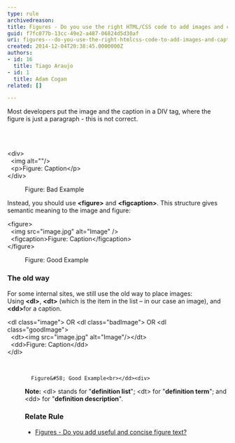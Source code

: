 ```yaml
---
type: rule
archivedreason: 
title: Figures - Do you use the right HTML/CSS code to add images and captions?
guid: f7fc077b-13cc-49e2-a487-06824d5d30af
uri: figures---do-you-use-the-right-htmlcss-code-to-add-images-and-captions
created: 2014-12-04T20:38:45.0000000Z
authors:
- id: 16
  title: Tiago Araujo
- id: 1
  title: Adam Cogan
related: []

---
```



<p>​​Most developers put the image and the caption in a DIV tag, where the figure is just a paragraph - this is not correct.<br></p>
<br><excerpt class='endintro'></excerpt><br>
<p class="ssw15-rteElement-CodeArea">&lt;div&gt;<br>&#160;&#160;&lt;img alt=&quot;&quot;/&gt;<br>&#160; &lt;p&gt;Figure&#58; Caption&lt;/p&gt;<br>&lt;/div&gt; </p><dd class="ssw15-rteElement-FigureBad">Figure&#58; Bad Example​ </dd><p>Instead, you should use 
   <b>&lt;figure&gt;</b> and 
   <b>&lt;figcaption&gt;</b>.&#160;This structure gives semantic&#160;meaning&#160;to&#160;the image and&#160;figure&#58;<br></p><p class="ssw15-rteElement-CodeArea">&lt;figure&gt;<br>&#160;&#160;&lt;img&#160;src=&quot;image.jpg&quot;&#160;alt=&quot;Image&quot; /&gt;<br>&#160;&#160;&lt;figcaption&gt;Figure&#58; Caption&lt;/figcaption&gt;<br>&lt;/figure&gt; </p><dd class="ssw15-rteElement-FigureGood">Figure&#58; Good Example​​​​​​<br></dd><h3 class="ssw15-rteElement-H3">​​The old way​<br></h3><p>For some internal sites, we still use the old way to place images&#58; Using&#160;<b>&lt;dl&gt;</b>,&#160;<b>&lt;dt&gt;</b> (which is the item in the list – in our case an image), and 
   <b>&lt;dd&gt;</b>for a caption. 
   <br></p><p class="ssw15-rteElement-CodeArea">&lt;dl class=&quot;image&quot;&gt; OR &lt;dl class=&quot;badImage&quot;&gt; OR &lt;dl class=&quot;goodImage&quot;&gt; <br>&#160; &lt;dt&gt;&lt;img src=&quot;image.jpg&quot;​ alt=&quot;Image&quot;/&gt;&lt;/dt&gt;<br>&#160; &lt;dd&gt;Figure&#58; Caption&lt;/dd&gt; <br>&lt;/dl&gt;<br></p><dd class="ssw15-rteElement-FigureNormal"> 
​
      
      Figure&#58; Good Example​<br></dd><div>
<p><b>​Note&#58;</b>&#160;&lt;dl&gt; stands for &quot;<b>definition list</b>&quot;; &lt;dt&gt; for &quot;<b>definition term</b>&quot;; and &lt;dd&gt; for &quot;<b>definition description</b>&quot;.<br></p><h3 class="ssw15-rteElement-H3">​Relate Rule<br></h3><ul><li> 
      <a href="/_layouts/15/FIXUPREDIRECT.ASPX?WebId=3dfc0e07-e23a-4cbb-aac2-e778b71166a2&amp;TermSetId=07da3ddf-0924-4cd2-a6d4-a4809ae20160&amp;TermId=810b7dab-f94c-4495-bf88-bb80c3bc9776">Figures - Do you add useful and concise figure text?​​​</a><br></li></ul></div>


